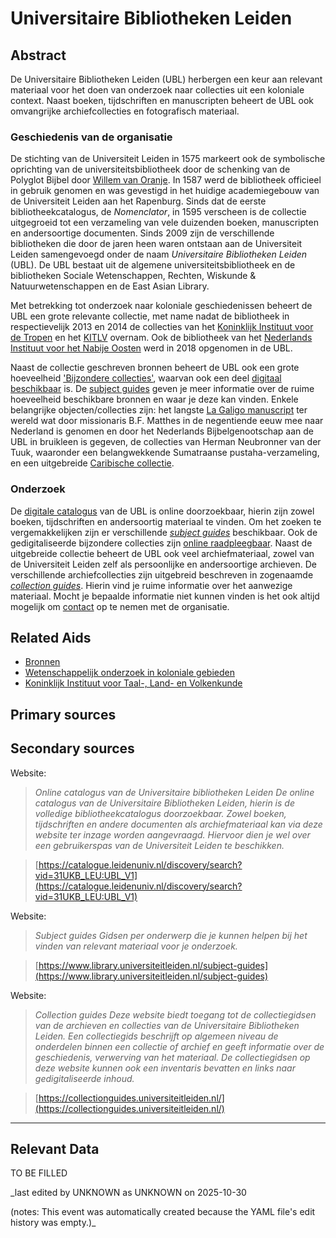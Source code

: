 
# Universitaire Bibliotheken Leiden


## Abstract

De Universitaire Bibliotheken Leiden (UBL) herbergen een keur aan relevant materiaal voor het doen van onderzoek naar collecties uit een koloniale context. Naast boeken, tijdschriften en manuscripten beheert de UBL ook omvangrijke archiefcollecties en fotografisch materiaal.

### Geschiedenis van de organisatie

De stichting van de Universiteit Leiden in 1575 markeert ook de symbolische oprichting van de universiteitsbibliotheek door de schenking van de Polyglot Bijbel door [Willem van Oranje](http://www.wikidata.org/entity/Q78454). In 1587 werd de bibliotheek officieel in gebruik genomen en was gevestigd in het huidige academiegebouw van de Universiteit Leiden aan het Rapenburg. Sinds dat de eerste bibliotheekcatalogus, de _Nomenclator_, in 1595 verscheen is de collectie uitgegroeid tot een verzameling van vele duizenden boeken, manuscripten en andersoortige documenten. Sinds 2009 zijn de verschillende bibliotheken die door de jaren heen waren ontstaan aan de Universiteit Leiden samengevoegd onder de naam _Universitaire Bibliotheken Leiden_ (UBL). De UBL bestaat uit de algemene universiteitsbibliotheek en de bibliotheken Sociale Wetenschappen, Rechten, Wiskunde & Natuurwetenschappen en de East Asian Library.

Met betrekking tot onderzoek naar koloniale geschiedenissen beheert de UBL een grote relevante collectie, met name nadat de bibliotheek in respectievelijk 2013 en 2014 de collecties van het [Koninklijk Instituut voor de Tropen](http://www.wikidata.org/entity/Q1796182) en het [KITLV]() overnam. Ook de bibliotheek van het [Nederlands Instituut voor het Nabije Oosten](https://www.nino-leiden.nl/) werd in 2018 opgenomen in de UBL.

Naast de collectie geschreven bronnen beheert de UBL ook een grote hoeveelheid ['Bijzondere collecties'](https://www.bibliotheek.universiteitleiden.nl/bijzondere-collecties), waarvan ook een deel [digitaal beschikbaar](https://digitalcollections.universiteitleiden.nl/) is. De [subject guides](https://www.bibliotheek.universiteitleiden.nl/subject-guides) geven je meer informatie over de ruime hoeveelheid beschikbare bronnen en waar je deze kan vinden. Enkele belangrijke objecten/collecties zijn: het langste [La Galigo manuscript](https://digitalcollections.universiteitleiden.nl/lagaligo) ter wereld wat door missionaris B.F. Matthes in de negentiende eeuw mee naar Nederland is genomen en door het Nederlands Bijbelgenootschap aan de UBL in bruikleen is gegeven, de collecties van Herman Neubronner van der Tuuk, waaronder een belangwekkende Sumatraanse pustaha-verzameling, en een uitgebreide [Caribische collectie](https://www.bibliotheek.universiteitleiden.nl/subject-guides/caraiben).

### Onderzoek

De [digitale catalogus](https://www.bibliotheek.universiteitleiden.nl/) van de UBL is online doorzoekbaar, hierin zijn zowel boeken, tijdschriften en andersoortig materiaal te vinden. Om het zoeken te vergemakkelijken zijn er verschillende _[subject guides](https://www.bibliotheek.universiteitleiden.nl/subject-guides)_ beschikbaar. Ook de gedigitaliseerde bijzondere collecties zijn [online raadpleegbaar](https://digitalcollections.universiteitleiden.nl/). Naast de uitgebreide collectie beheert de UBL ook veel archiefmateriaal, zowel van de Universiteit Leiden zelf als persoonlijke en andersoortige archieven. De verschillende archiefcollecties zijn uitgebreid beschreven in zogenaamde _[collection guides](https://collectionguides.universiteitleiden.nl/)_. Hierin vind je ruime informatie over het aanwezige materiaal. Mocht je bepaalde informatie niet kunnen vinden is het ook altijd mogelijk om [contact](https://www.bibliotheek.universiteitleiden.nl/over-ons/contact) op te nemen met de organisatie.


## Related Aids

 - [Bronnen](niveau1/Dutch/Sources_20240425.yml)  
 - [Wetenschappelijk onderzoek in koloniale gebieden](niveau2/Dutch/Science_20240814.yml)  
 - [Koninklijk Instituut voor Taal-, Land- en Volkenkunde](niveau3/Dutch/KITLV_20240704.yml)  

## Primary sources

## Secondary sources

Website:
  > *Online catalogus van de Universitaire bibliotheken Leiden*
  > _De online catalogus van de Universitaire Bibliotheken Leiden, hierin is de volledige bibliotheekcatalogus doorzoekbaar. Zowel boeken, tijdschriften en andere documenten als archiefmateriaal kan via deze website ter inzage worden aangevraagd. Hiervoor dien je wel over een gebruikerspas van de Universiteit Leiden te beschikken._  

  > [https://catalogue.leidenuniv.nl/discovery/search?vid=31UKB_LEU:UBL_V1](https://catalogue.leidenuniv.nl/discovery/search?vid=31UKB_LEU:UBL_V1)

Website:
  > *Subject guides*
  > _Gidsen per onderwerp die je kunnen helpen bij het vinden van relevant materiaal voor je onderzoek._  

  > [https://www.library.universiteitleiden.nl/subject-guides](https://www.library.universiteitleiden.nl/subject-guides)

Website:
  > *Collection guides*
  > _Deze website biedt toegang tot de collectiegidsen van de archieven en collecties van de Universitaire Bibliotheken Leiden. Een collectiegids beschrijft op algemeen niveau de onderdelen binnen een collectie of archief en geeft informatie over de geschiedenis, verwerving van het materiaal. De collectiegidsen op deze website kunnen ook een inventaris bevatten en links naar gedigitaliseerde inhoud._  

  > [https://collectionguides.universiteitleiden.nl/](https://collectionguides.universiteitleiden.nl/)



---
## Relevant Data 
TO BE FILLED

_last edited by UNKNOWN as UNKNOWN on 2025-10-30

(notes: This event was automatically created because the YAML file's edit history was empty.)_
        